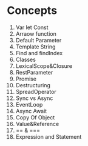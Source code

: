 # Concepts

1. Var let Const
2. Arraow function
3. Default Parameter
4. Template String
5. Find and findIndex
6. Classes
7. LexicalScope&Closure
8. RestParameter
9. Promise
10. Destructuring
11. SpreadOperator
12. Sync vs Async
13. EventLoop
14. Async Await
15. Copy Of Object
16. Value&Reference
17. == & ===
18. Expression and Statement
